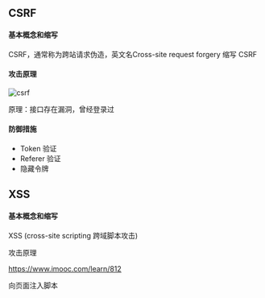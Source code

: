 ## CSRF

#### 基本概念和缩写

CSRF，通常称为跨站请求伪造，英文名Cross-site request forgery 缩写 CSRF

#### 攻击原理

![csrf](http://ozzlw3x1p.bkt.clouddn.com/csrf.png)

原理：接口存在漏洞，曾经登录过



#### 防御措施

- Token 验证
- Referer 验证
- 隐藏令牌



## XSS

#### 基本概念和缩写

XSS (cross-site scripting 跨域脚本攻击)



攻击原理

https://www.imooc.com/learn/812



向页面注入脚本

